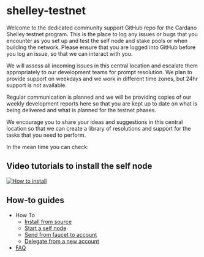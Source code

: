 # shelley-testnet

Welcome to the dedicated community support GitHub repo for the Cardano Shelley testnet program. This is the place to log any issues or bugs that you encounter as you set up and test the self node and stake pools or when building the network. Please ensure that you are logged into GitHub before you log an issue, so that we can interact with you. 

We will assess all incoming issues in this central location and escalate them appropriately to our development teams for prompt resolution. We plan to provide support on weekdays and we work in different time zones, but 24hr support is not available.

Regular communication is planned and we will be providing copies of our weekly development reports here so that you are kept up to date on what is being delivered and what is planned for the testnet phases.

We encourage you to share your ideas and suggestions in this central location so that we can create a library of resolutions and support for the tasks that you need to perform.

In the mean time you can check:

## Video tutorials to install the self node 

[![How to install](http://img.youtube.com/vi/dhri33gWdgU/0.jpg)](https://www.youtube.com/playlist?list=PLnPTB0CuBOBzHmIMplX6BT6F3tzKOSFG5 "Shelley Testnet self node")

## How-to guides

- How To
  - [Install from source](https://github.com/input-output-hk/shelley-testnet/wiki/How-to-install-from-source)
  - [Start a self node](https://github.com/input-output-hk/shelley-testnet/wiki/How-to-start-a-self-node)
  - [Send from faucet to account](https://github.com/input-output-hk/shelley-testnet/wiki/How-to-send-money-from-the-faucet-to-an-account-address)
  - [Delegate from a new account](https://github.com/input-output-hk/shelley-testnet/wiki/How-to-delegate-from-a-new-account)
- [FAQ](https://github.com/input-output-hk/shelley-testnet/wiki/Shelley-Testnet-Support)
